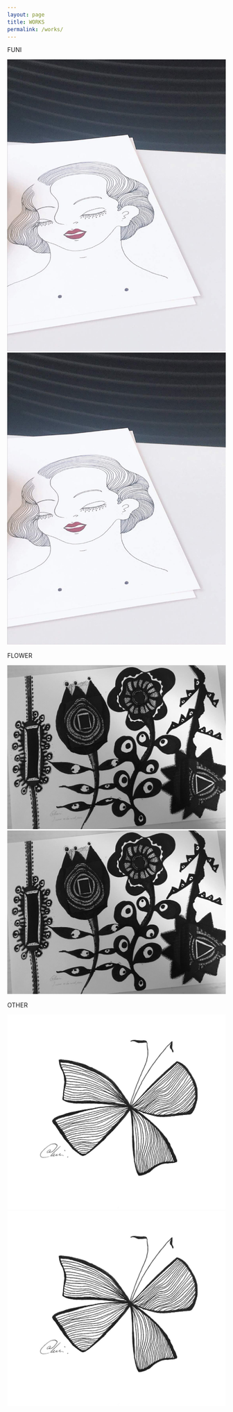```yaml
---
layout: page
title: WORKS
permalink: /works/
---
```


FUNI

<span class="for-pc"><a href="funi"><img src="/dist/images/funi1.jpg" alt="funi1"></a></span>
<span class="for-sp"><a href="funi"><img src="/dist/images/sp/funi1.jpg" alt="funi1"></a></span>





FLOWER

<span class="for-pc"><a href="flower"><img src="/dist/images/flower.jpg" alt="flower"></a></span>
<span class="for-sp"><a href="flower"><img src="/dist/images/sp/flower.jpg" alt="flower"></a></span>





OTHER

<span class="for-pc"><a href="other"><img src="/dist/images/butterfly.jpg" alt="butterfly"></a></span>
<span class="for-sp"><a href="other"><img src="/dist/images/sp/butterfly.jpg" alt="butterfly"></a></span>
